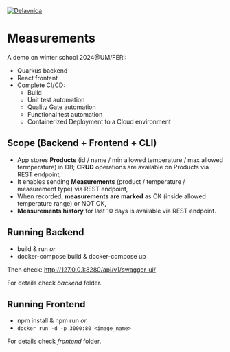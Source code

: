 [![Delavnica](https://img.shields.io/endpoint?url=https://cloud.cypress.io/badge/detailed/vrsv3n/main&style=flat&logo=cypress)](https://cloud.cypress.io/projects/vrsv3n/runs)
# Measurements

A demo on winter school 2024@UM/FERI:
- Quarkus backend
- React frontent
- Complete CI/CD:
  - Build
  - Unit test automation
  - Quality Gate automation
  - Functional test automation
  - Containerized Deployment to a Cloud environment

## Scope (Backend + Frontend + CLI)
- App stores **Products** (id / name / min allowed temperature / max allowed termperature) in DB;
  **CRUD** operations are available on Products via REST endpoint,
- It enables sending **Measurements** (product / temperature / measurement type) via REST endpoint,
- When recorded, **measurements are marked** as OK (inside allowed temperature range) or NOT OK,
- **Measurements history** for last 10 days is available via REST endpoint.

## Running Backend
- build & run *or*
- docker-compose build & docker-compose up

Then check: http://127.0.0.1:8280/api/v1/swagger-ui/

For details check _backend_ folder.

## Running Frontend
- npm install & npm run *or*
- `docker run -d -p 3000:80 <image_name>`


For details check _frontend_ folder.
